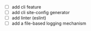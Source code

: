 - [ ] add cli feature
- [ ] add cli site-config generator
- [ ] add linter (eslint)
- [ ] add a file-based logging mechanism
